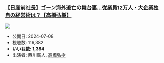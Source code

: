 ### [【日産前社長】ゴーン海外逃亡の舞台裏...従業員12万人・大企業独自の経営術は？【高橋弘樹】](https://www.youtube.com/watch?v=Mbkx01DT6Xc)
[![](https://img.youtube.com/vi/Mbkx01DT6Xc/sddefault.jpg)](https://www.youtube.com/watch?v=Mbkx01DT6Xc)
-   公開日: 2024-07-08
-   視聴数: 116,382
-   **いいね数: 1,384**
-   出演者: 西川廣人, [高橋弘樹](/rehacq_fan/people/高橋弘樹 "wikilink")
